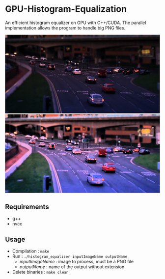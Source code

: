 # GPU-Histogram-Equalization

An efficient histogram equalizer on GPU with C++/CUDA.
The parallel implementation allows the program to handle big PNG files.

<p align="center">
<img src="./img/cars.png">
<img src="./img/cars_he.png">
</p>

## Requirements

* g++
* nvcc

## Usage

* Compilation : `make`
* Run : `./histogram_equalizer inputImageName outputName`
    * *inputImageName* : image to process, must be a PNG file
    * *outputName* : name of the output without extension
* Delete binaries : `make clean`
